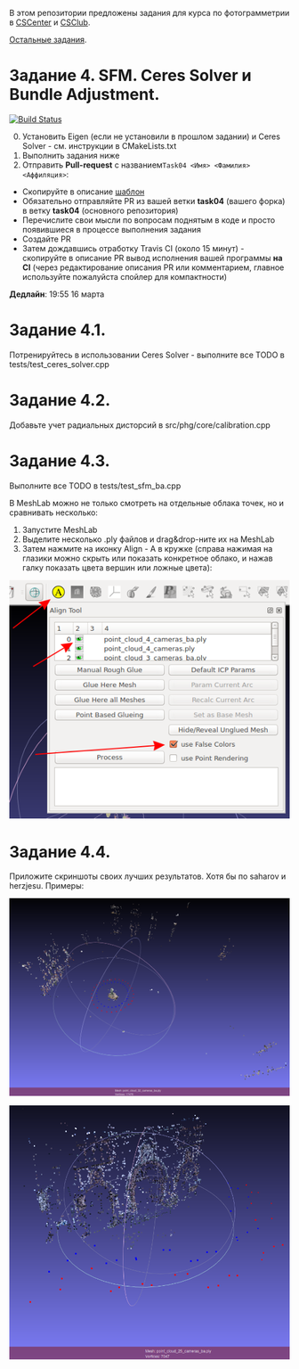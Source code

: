 В этом репозитории предложены задания для курса по фотограмметрии в [CSCenter](https://compscicenter.ru/courses/photogrammetry/) и [CSClub](https://compsciclub.ru/courses/photogrammetry/).

[Остальные задания](https://github.com/PhotogrammetryCourse/PhotogrammetryTasks2021/).

# Задание 4. SFM. Ceres Solver и Bundle Adjustment.

[![Build Status](https://travis-ci.com/PhotogrammetryCourse/PhotogrammetryTasks2021.svg?branch=task04)](https://travis-ci.com/PhotogrammetryCourse/PhotogrammetryTasks2021)

0. Установить Eigen (если не установили в прошлом задании) и  Ceres Solver - см. инструкции в CMakeLists.txt
1. Выполнить задания ниже
2. Отправить **Pull-request** с названием```Task04 <Имя> <Фамилия> <Аффиляция>```:

 - Скопируйте в описание [шаблон](https://raw.githubusercontent.com/PhotogrammetryCourse/PhotogrammetryTasks2021/task04/.github/pull_request_template.md)
 - Обязательно отправляйте PR из вашей ветки **task04** (вашего форка) в ветку **task04** (основного репозитория)
 - Перечислите свои мысли по вопросам поднятым в коде и просто появившиеся в процессе выполнения задания
 - Создайте PR
 - Затем дождавшись отработку Travis CI (около 15 минут) - скопируйте в описание PR вывод исполнения вашей программы **на CI** (через редактирование описания PR или комментарием, главное используйте пожалуйста спойлер для компактности)

**Дедлайн**: 19:55 16 марта

Задание 4.1.
=========

Потренируйтесь в использовании Ceres Solver - выполните все TODO в tests/test_ceres_solver.cpp

Задание 4.2.
=========

Добавьте учет радиальных дисторсий в src/phg/core/calibration.cpp

Задание 4.3.
=========

Выполните все TODO в tests/test_sfm_ba.cpp

В MeshLab можно не только смотреть на отдельные облака точек, но и сравнивать несколько:

1) Запустите MeshLab
2) Выделите несколько .ply файлов и drag&drop-ните их на MeshLab
3) Затем нажмите на иконку Align - A в кружке (справа нажимая на глазики можно скрыть или показать конкретное облако, и нажав галку показать цвета вершин или ложные цвета):

![MeshLab](/.github/screens/meshlab.png?raw=true)

Задание 4.4.
=========

Приложите скриншоты своих лучших результатов. Хотя бы по saharov и herzjesu. Примеры:

![saharov32](/.github/screens/saharov32.png?raw=true)

![herzjesu25](/.github/screens/herzjesu25.png?raw=true)
